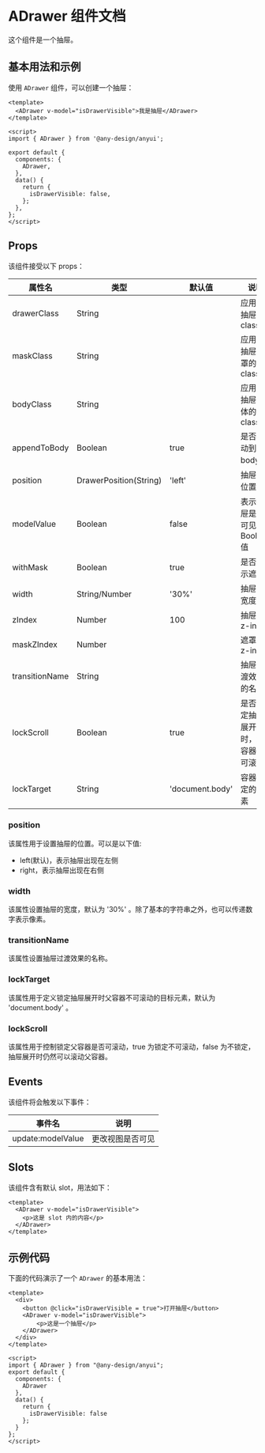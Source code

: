 # ADrawer 组件文档

这个组件是一个抽屉。

## 基本用法和示例

使用 `ADrawer` 组件，可以创建一个抽屉：

```vue
<template>
  <ADrawer v-model="isDrawerVisible">我是抽屉</ADrawer>
</template>

<script>
import { ADrawer } from '@any-design/anyui';

export default {
  components: {
    ADrawer,
  },
  data() {
    return {
      isDrawerVisible: false,
    };
  },
};
</script>
```

## Props

该组件接受以下 props：

| 属性名          | 类型                  | 默认值    | 说明                                     |
| --------------- | --------------------- | --------- | ---------------------------------------- |
| drawerClass     | String                |           | 应用于抽屉的 class                        |
| maskClass       | String                |           | 应用于抽屉遮罩的 class                    |
| bodyClass       | String                |           | 应用于抽屉主体的 class                    |
| appendToBody    | Boolean               | true      | 是否移动到 body 上                       |
| position        | DrawerPosition(String) | 'left'    | 抽屉的位置                               |
| modelValue      | Boolean               | false     | 表示抽屉是否可见的 Boolean 值             |
| withMask        | Boolean               | true      | 是否显示遮罩                             |
| width           | String/Number         | '30%'     | 抽屉的宽度                               |
| zIndex          | Number                | 100       | 抽屉的 z-index                           |
| maskZIndex      | Number                |           | 遮罩的 z-index                           |
| transitionName  | String                |           | 抽屉过渡效果的名称                       |
| lockScroll      | Boolean               | true      | 是否锁定抽屉展开时，父容器不可滚动       |
| lockTarget      | String                | 'document.body' | 容器锁定的元素                      |

### position

该属性用于设置抽屉的位置。可以是以下值:

* left(默认)，表示抽屉出现在左侧
* right，表示抽屉出现在右侧

### width

该属性设置抽屉的宽度，默认为 '30%' 。除了基本的字符串之外，也可以传递数字表示像素。

### transitionName

该属性设置抽屉过渡效果的名称。

### lockTarget

该属性用于定义锁定抽屉展开时父容器不可滚动的目标元素，默认为 'document.body' 。

### lockScroll

该属性用于控制锁定父容器是否可滚动，true 为锁定不可滚动，false 为不锁定，抽屉展开时仍然可以滚动父容器。

## Events

该组件将会触发以下事件：

| 事件名          | 说明               |
| --------------- | ------------------ |
| update:modelValue | 更改视图是否可见 |

## Slots

该组件含有默认 slot，用法如下：

```vue
<template>
  <ADrawer v-model="isDrawerVisible">
    <p>这是 slot 内的内容</p>
  </ADrawer>
</template>
```

## 示例代码

下面的代码演示了一个 `ADrawer` 的基本用法：

```vue
<template>
  <div>
    <button @click="isDrawerVisible = true">打开抽屉</button>
    <ADrawer v-model="isDrawerVisible">
        <p>这是一个抽屉</p>
    </ADrawer>
  </div>
</template>

<script>
import { ADrawer } from "@any-design/anyui";
export default {
  components: {
    ADrawer
  },
  data() {
    return {
      isDrawerVisible: false
    };
  }
};
</script>
```